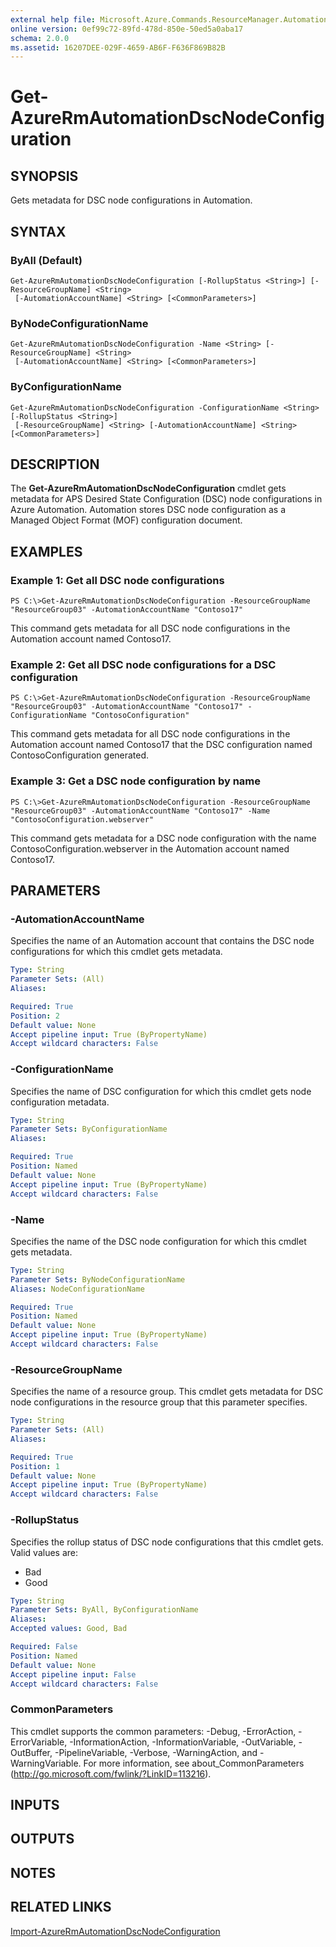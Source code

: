 ```yaml
---
external help file: Microsoft.Azure.Commands.ResourceManager.Automation.dll-Help.xml
online version: 0ef99c72-89fd-478d-850e-50ed5a0aba17
schema: 2.0.0
ms.assetid: 16207DEE-029F-4659-AB6F-F636F869B82B
---
```


# Get-AzureRmAutomationDscNodeConfiguration

## SYNOPSIS
Gets metadata for DSC node configurations in Automation.

## SYNTAX

### ByAll (Default)
```
Get-AzureRmAutomationDscNodeConfiguration [-RollupStatus <String>] [-ResourceGroupName] <String>
 [-AutomationAccountName] <String> [<CommonParameters>]
```

### ByNodeConfigurationName
```
Get-AzureRmAutomationDscNodeConfiguration -Name <String> [-ResourceGroupName] <String>
 [-AutomationAccountName] <String> [<CommonParameters>]
```

### ByConfigurationName
```
Get-AzureRmAutomationDscNodeConfiguration -ConfigurationName <String> [-RollupStatus <String>]
 [-ResourceGroupName] <String> [-AutomationAccountName] <String> [<CommonParameters>]
```

## DESCRIPTION
The **Get-AzureRmAutomationDscNodeConfiguration** cmdlet gets metadata for APS Desired State Configuration (DSC) node configurations in Azure Automation.
Automation stores DSC node configuration as a Managed Object Format (MOF) configuration document.

## EXAMPLES

### Example 1: Get all DSC node configurations
```
PS C:\>Get-AzureRmAutomationDscNodeConfiguration -ResourceGroupName "ResourceGroup03" -AutomationAccountName "Contoso17"
```

This command gets metadata for all DSC node configurations in the Automation account named Contoso17.

### Example 2: Get all DSC node configurations for a DSC configuration
```
PS C:\>Get-AzureRmAutomationDscNodeConfiguration -ResourceGroupName "ResourceGroup03" -AutomationAccountName "Contoso17" -ConfigurationName "ContosoConfiguration"
```

This command gets metadata for all DSC node configurations in the Automation account named Contoso17 that the DSC configuration named ContosoConfiguration generated.

### Example 3: Get a DSC node configuration by name
```
PS C:\>Get-AzureRmAutomationDscNodeConfiguration -ResourceGroupName "ResourceGroup03" -AutomationAccountName "Contoso17" -Name "ContosoConfiguration.webserver"
```

This command gets metadata for a DSC node configuration with the name ContosoConfiguration.webserver in the Automation account named Contoso17.

## PARAMETERS

### -AutomationAccountName
Specifies the name of an Automation account that contains the DSC node configurations for which this cmdlet gets metadata.

```yaml
Type: String
Parameter Sets: (All)
Aliases: 

Required: True
Position: 2
Default value: None
Accept pipeline input: True (ByPropertyName)
Accept wildcard characters: False
```

### -ConfigurationName
Specifies the name of DSC configuration for which this cmdlet gets node configuration metadata.

```yaml
Type: String
Parameter Sets: ByConfigurationName
Aliases: 

Required: True
Position: Named
Default value: None
Accept pipeline input: True (ByPropertyName)
Accept wildcard characters: False
```

### -Name
Specifies the name of the DSC node configuration for which this cmdlet gets metadata.

```yaml
Type: String
Parameter Sets: ByNodeConfigurationName
Aliases: NodeConfigurationName

Required: True
Position: Named
Default value: None
Accept pipeline input: True (ByPropertyName)
Accept wildcard characters: False
```

### -ResourceGroupName
Specifies the name of a resource group.
This cmdlet gets metadata for DSC node configurations in the resource group that this parameter specifies.

```yaml
Type: String
Parameter Sets: (All)
Aliases: 

Required: True
Position: 1
Default value: None
Accept pipeline input: True (ByPropertyName)
Accept wildcard characters: False
```

### -RollupStatus
Specifies the rollup status of DSC node configurations that this cmdlet gets.
Valid values are: 

- Bad 
- Good

```yaml
Type: String
Parameter Sets: ByAll, ByConfigurationName
Aliases: 
Accepted values: Good, Bad

Required: False
Position: Named
Default value: None
Accept pipeline input: False
Accept wildcard characters: False
```

### CommonParameters
This cmdlet supports the common parameters: -Debug, -ErrorAction, -ErrorVariable, -InformationAction, -InformationVariable, -OutVariable, -OutBuffer, -PipelineVariable, -Verbose, -WarningAction, and -WarningVariable. For more information, see about_CommonParameters (http://go.microsoft.com/fwlink/?LinkID=113216).

## INPUTS

## OUTPUTS

## NOTES

## RELATED LINKS

[Import-AzureRmAutomationDscNodeConfiguration](./Import-AzureRmAutomationDscNodeConfiguration.md)



